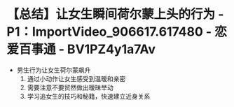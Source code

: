 # 【总结】让女生瞬间荷尔蒙上头的行为 - P1：ImportVideo_906617.617480 - 恋爱百事通 - BV1PZ4y1a7Av

-   男生行为让女生荷尔蒙飙升
    1.  通过小动作让女生感受到温暖和亲密
    2.  需要注意不要贸然做出暧昧举动
    3.  学习追女生的技巧和秘籍，快速建立近身关系
